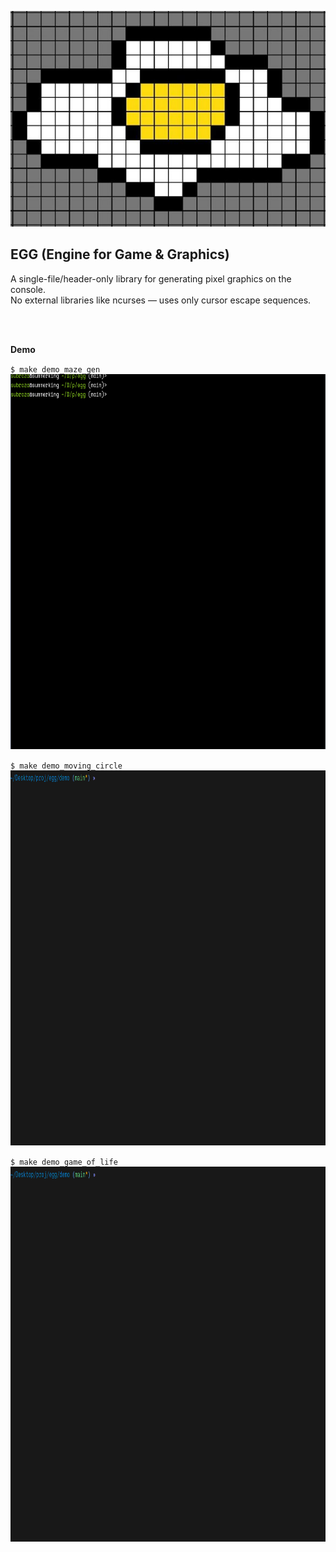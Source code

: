 ![egg](./assets/egg.png)

## EGG (Engine for Game & Graphics)

A single-file/header-only library for generating pixel graphics on the console.  
No external libraries like ncurses — uses only cursor escape sequences.

<br><br>

**Demo**
<br>

`$ make demo_maze_gen`  
<img src="./assets/dmzgn.gif" alt="demo: maze generator" width="800" height="600">

`$ make demo_moving_circle`  
<img src="./assets/dmc.gif" alt="demo: moving circle" width="800" height="600">

`$ make demo_game_of_life`  
<img src="./assets/dgol.gif" alt="demo: game of life" width="800" height="600">
